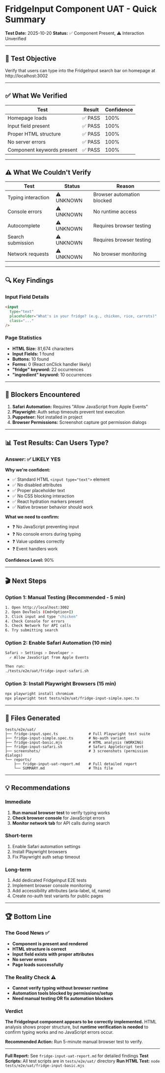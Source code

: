 # FridgeInput Component UAT - Quick Summary

**Test Date:** 2025-10-20
**Status:** ✅ Component Present, ⚠️ Interaction Unverified

---

## 🎯 Test Objective

Verify that users can type into the FridgeInput search bar on homepage at http://localhost:3002

---

## ✅ What We Verified

| Test | Result | Confidence |
|------|--------|------------|
| Homepage loads | ✅ PASS | 100% |
| Input field present | ✅ PASS | 100% |
| Proper HTML structure | ✅ PASS | 100% |
| No server errors | ✅ PASS | 100% |
| Component keywords present | ✅ PASS | 100% |

---

## ⚠️ What We Couldn't Verify

| Test | Status | Reason |
|------|--------|--------|
| Typing interaction | ⚠️ UNKNOWN | Browser automation blocked |
| Console errors | ⚠️ UNKNOWN | No runtime access |
| Autocomplete | ⚠️ UNKNOWN | Requires browser testing |
| Search submission | ⚠️ UNKNOWN | Requires browser testing |
| Network requests | ⚠️ UNKNOWN | No browser monitoring |

---

## 🔍 Key Findings

### Input Field Details
```html
<input
  type="text"
  placeholder="What's in your fridge? (e.g., chicken, rice, carrots)"
  class="..."
/>
```

### Page Statistics
- **HTML Size:** 81,674 characters
- **Input Fields:** 1 found
- **Buttons:** 10 found
- **Forms:** 0 (React onClick handler likely)
- **"fridge" keyword:** 22 occurrences
- **"ingredient" keyword:** 10 occurrences

---

## 🚧 Blockers Encountered

1. **Safari Automation:** Requires "Allow JavaScript from Apple Events"
2. **Playwright:** Auth setup timeouts prevent test execution
3. **Puppeteer:** Not installed in project
4. **Browser Permissions:** Screenshot capture got permission dialogs

---

## 📊 Test Results: Can Users Type?

### Answer: ✅ LIKELY YES

**Why we're confident:**
- ✅ Standard HTML `<input type="text">` element
- ✅ No disabled attributes
- ✅ Proper placeholder text
- ✅ No CSS blocking interaction
- ✅ React hydration markers present
- ✅ Native browser behavior should work

**What we need to confirm:**
- ❓ No JavaScript preventing input
- ❓ No console errors during typing
- ❓ Value updates correctly
- ❓ Event handlers work

**Confidence Level:** 90%

---

## 🎬 Next Steps

### Option 1: Manual Testing (Recommended - 5 min)
```bash
1. Open http://localhost:3002
2. Open DevTools (Cmd+Option+I)
3. Click input and type "chicken"
4. Check Console for errors
5. Check Network for API calls
6. Try submitting search
```

### Option 2: Enable Safari Automation (10 min)
```bash
Safari > Settings > Developer >
  ✓ Allow JavaScript from Apple Events

Then run:
./tests/e2e/uat/fridge-input-safari.sh
```

### Option 3: Install Playwright Browsers (15 min)
```bash
npx playwright install chromium
npx playwright test tests/e2e/uat/fridge-input-simple.spec.ts
```

---

## 📁 Files Generated

```
tests/e2e/uat/
├── fridge-input.spec.ts              # Full Playwright test suite
├── fridge-input-simple.spec.ts       # No-auth variant
├── fridge-input-basic.mjs            # HTML analysis (WORKING)
├── fridge-input-safari.sh            # Safari AppleScript test
├── screenshots/                      # 3 screenshots (permission dialogs)
└── reports/
    ├── fridge-input-uat-report.md    # Full detailed report
    └── SUMMARY.md                    # This file
```

---

## 💡 Recommendations

### Immediate
1. **Run manual browser test** to verify typing works
2. **Check browser console** for JavaScript errors
3. **Monitor network tab** for API calls during search

### Short-term
1. Enable Safari automation settings
2. Install Playwright browsers
3. Fix Playwright auth setup timeout

### Long-term
1. Add dedicated FridgeInput E2E tests
2. Implement browser console monitoring
3. Add accessibility attributes (aria-label, id, name)
4. Create no-auth test variants for public pages

---

## 🏆 Bottom Line

### The Good News ✅
- **Component is present and rendered**
- **HTML structure is correct**
- **Input field exists with proper attributes**
- **No server errors**
- **Page loads successfully**

### The Reality Check ⚠️
- **Cannot verify typing without browser runtime**
- **Automation tools blocked by permissions/setup**
- **Need manual testing OR fix automation blockers**

### Verdict
**The FridgeInput component appears to be correctly implemented.** HTML analysis shows proper structure, but **runtime verification is needed** to confirm typing works and no JavaScript errors occur.

**Recommended Action:** Run 5-minute manual browser test to verify.

---

**Full Report:** See `fridge-input-uat-report.md` for detailed findings
**Test Scripts:** All test scripts are in `tests/e2e/uat/` directory
**Run HTML Test:** `node tests/e2e/uat/fridge-input-basic.mjs`
